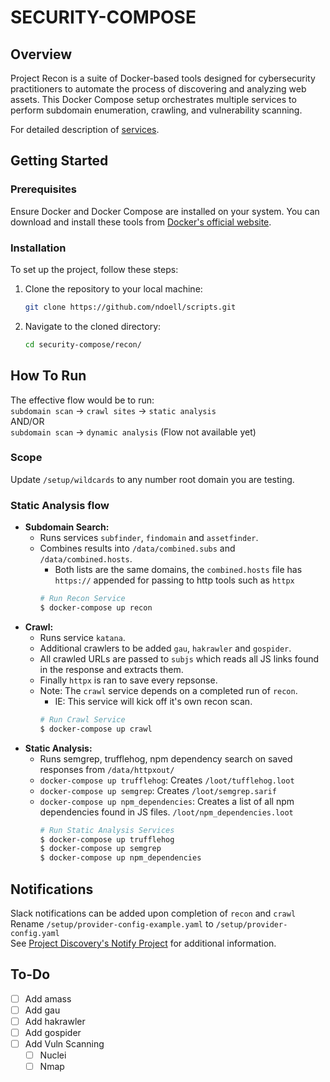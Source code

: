 # SECURITY-COMPOSE

## Overview
Project Recon is a suite of Docker-based tools designed for cybersecurity practitioners to automate the process of discovering and analyzing web assets. This Docker Compose setup orchestrates multiple services to perform subdomain enumeration, crawling, and vulnerability scanning.

For detailed description of [services](services.md).

## Getting Started

### Prerequisites
Ensure Docker and Docker Compose are installed on your system. You can download and install these tools from [Docker's official website](https://docker.com).

### Installation
To set up the project, follow these steps:
1. Clone the repository to your local machine:
   ```bash
   git clone https://github.com/ndoell/scripts.git
   ```
2. Navigate to the cloned directory:
    ```bash
    cd security-compose/recon/
    ```

## How To Run
The effective flow would be to run:\
     `subdomain scan` -> `crawl sites` -> `static analysis`\
     AND/OR\
     `subdomain scan` -> `dynamic analysis` (Flow not available yet)

### Scope
Update `/setup/wildcards` to any number root domain you are testing.

### Static Analysis flow
- **Subdomain Search:** 
  - Runs services `subfinder`, `findomain` and `assetfinder`.
  - Combines results into `/data/combined.subs` and `/data/combined.hosts`.
    - Both lists are the same domains, the `combined.hosts` file has `https://` appended for passing to http tools such as `httpx`
    ```bash
    # Run Recon Service
    $ docker-compose up recon
    ```
- **Crawl:**
  - Runs service `katana`.
  - Additional crawlers to be added `gau`, `hakrawler` and `gospider`.
  - All crawled URLs are passed to `subjs` which reads all JS links found in the response and extracts them.
  - Finally `httpx` is ran to save every repsonse.
  - Note: The `crawl` service depends on a completed run of `recon`. 
    - IE: This service will kick off it's own recon scan.
    ```bash
    # Run Crawl Service
    $ docker-compose up crawl
    ```
- **Static Analysis:** 
  - Runs semgrep, trufflehog, npm dependency search on saved responses from `/data/httpxout/`
  - `docker-compose up trufflehog`: Creates `/loot/tufflehog.loot`
  - `docker-compose up semgrep`: Creates `/loot/semgrep.sarif`
  - `docker-compose up npm_dependencies`: Creates a list of all npm dependencies found in JS files. `/loot/npm_dependencies.loot`
    ```bash
    # Run Static Analysis Services
    $ docker-compose up trufflehog
    $ docker-compose up semgrep
    $ docker-compose up npm_dependencies
    ```

## Notifications

Slack notifications can be added upon completion of `recon` and `crawl`\
Rename `/setup/provider-config-example.yaml` to `/setup/provider-config.yaml`\
See [Project Discovery's Notify Project](https://github.com/projectdiscovery/notify?tab=readme-ov-file#provider-config) for additional information.


## To-Do
- [ ] Add amass
- [ ] Add gau
- [ ] Add hakrawler
- [ ] Add gospider
- [ ] Add Vuln Scanning
  - [ ] Nuclei
  - [ ] Nmap
